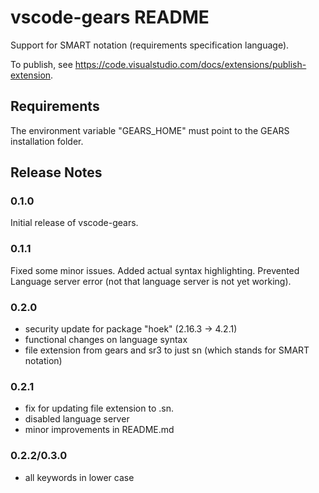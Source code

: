 # vscode-gears README

Support for SMART notation (requirements specification language).

To publish, see https://code.visualstudio.com/docs/extensions/publish-extension.

## Requirements

The environment variable "GEARS\_HOME" must point to the GEARS installation folder.

## Release Notes

### 0.1.0

Initial release of vscode-gears.

### 0.1.1

Fixed some minor issues. Added actual syntax highlighting. Prevented Language server error (not that language server is not yet working).

### 0.2.0

- security update for package "hoek" (2.16.3 -> 4.2.1)
- functional changes on language syntax
- file extension from gears and sr3 to just sn (which stands for SMART notation)

### 0.2.1

- fix for updating file extension to .sn.
- disabled language server
- minor improvements in README.md

### 0.2.2/0.3.0

- all keywords in lower case


